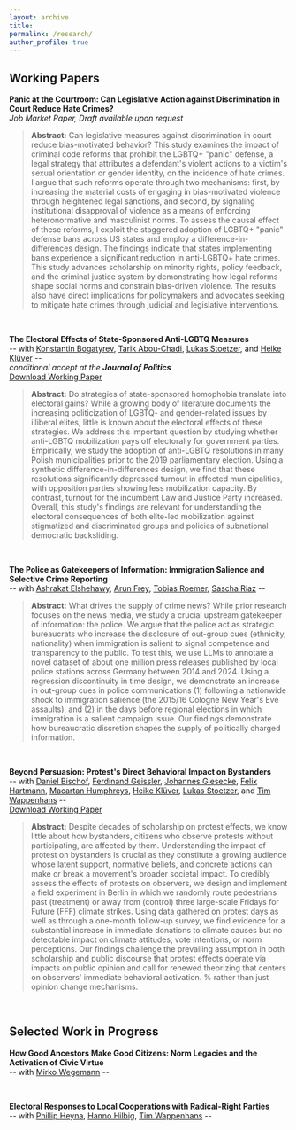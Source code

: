 ```yaml
---
layout: archive
title: 
permalink: /research/
author_profile: true
---
```



## **Working Papers**   

**Panic at the Courtroom: Can Legislative Action against Discrimination in Court Reduce Hate Crimes?**  
*Job Market Paper, Draft available upon request*  
> **Abstract:** Can legislative measures against discrimination in court reduce bias-motivated behavior? This study examines the impact of criminal code reforms that prohibit the LGBTQ+ "panic" defense, a legal strategy that attributes a defendant's violent actions to a victim's sexual orientation or gender identity, on the incidence of hate crimes. I argue that such reforms operate through two mechanisms: first, by increasing the material costs of engaging in bias-motivated violence through heightened legal sanctions, and second, by signaling institutional disapproval of violence as a means of enforcing heteronormative and masculinist norms. To assess the causal effect of these reforms, I exploit the staggered adoption of LGBTQ+ "panic" defense bans across US states and employ a difference-in-differences design. The findings indicate that states implementing bans experience a significant reduction in anti-LGBTQ+ hate crimes. This study advances scholarship on minority rights, policy feedback, and the criminal justice system by demonstrating how legal reforms shape social norms and constrain bias-driven violence. The results also have direct implications for policymakers and advocates seeking to mitigate hate crimes through judicial and legislative interventions.  
<p>&nbsp;</p>   


**The Electoral Effects of State-Sponsored Anti-LGBTQ Measures**      
-- with [Konstantin Bogatyrev](https://sites.google.com/view/konstantin-bogatyrev/), [Tarik Abou-Chadi](https://www.tarikabouchadi.net/), [Lukas Stoetzer](http://lukas-stoetzer.org/), and [Heike Klüver](http://www.heike-kluever.com/) --  
*conditional accept at the **Journal of Politics***   
[Download Working Paper](https://doi.org/10.31219/osf.io/wvnbr_v3)  
> **Abstract:**  Do strategies of state-sponsored homophobia translate into electoral gains? While a growing body of literature documents the increasing politicization of LGBTQ- and gender-related issues by illiberal elites, little is known about the electoral effects of these strategies. We address this important question by studying whether anti-LGBTQ mobilization pays off electorally for government parties. Empirically, we study the adoption of anti-LGBTQ resolutions in many Polish municipalities prior to the 2019 parliamentary election. Using a synthetic difference-in-differences design, we find that these resolutions significantly depressed turnout in affected municipalities, with opposition parties showing less mobilization capacity. By contrast, turnout for the incumbent Law and Justice Party increased. Overall, this study's findings are relevant for understanding the electoral consequences of both elite-led mobilization against stigmatized and discriminated groups and policies of subnational democratic backsliding.    
<p>&nbsp;</p>  


**The Police as Gatekeepers of Information: Immigration Salience and Selective Crime Reporting**     
-- with [Ashrakat Elshehawy](https://www.ashrakatelshehawy.com), [Arun Frey](https://arunfrey.github.io), [Tobias Roemer](https://www.nuffield.ox.ac.uk/people/profiles/tobias-roemer/), [Sascha Riaz](https://saschariaz.com) --   
> **Abstract:**  What drives the supply of crime news? While prior research focuses on the news media, we study a crucial upstream gatekeeper of information: the police. We argue that the police act as strategic bureaucrats who increase the disclosure of out-group cues (ethnicity, nationality) when immigration is salient to signal competence and transparency to the public. To test this, we use LLMs to annotate a novel dataset of about one million press releases published by local police stations across Germany between 2014 and 2024. Using a regression discontinuity in time design, we demonstrate an increase in out-group cues in police communications (1) following a nationwide shock to immigration salience (the 2015/16 Cologne New Year's Eve assaults), and (2) in the days before regional elections in which immigration is a salient campaign issue. Our findings demonstrate how bureaucratic discretion shapes the supply of politically charged information.    
<p>&nbsp;</p>  


**Beyond Persuasion: Protest's Direct Behavioral Impact on Bystanders**   
-- with [Daniel Bischof](https://www.danbischof.com), [Ferdinand Geissler](https://www.sowi.hu-berlin.de/de/lehrbereiche/empisoz/a-z/geisslerferdinand), [Johannes Giesecke](https://www.sowi.hu-berlin.de/de/lehrbereiche/empisoz/a-z/giesecke), [Felix Hartmann](http://hartmannfelix.github.io), [Macartan Humphreys](https://macartan.github.io), [Heike Klüver](http://www.heike-kluever.com/), [Lukas Stoetzer](http://lukas-stoetzer.org/), and [Tim Wappenhans](https://www.timwappenhans.com) --   
[Download Working Paper](https://osf.io/42s8e/download)   
> **Abstract:** Despite decades of scholarship on protest effects, we know little about how bystanders, citizens who observe protests without participating, are affected by them. Understanding the impact of protest on bystanders is crucial as they constitute a growing audience whose latent support, normative beliefs, and concrete actions can make or break a movement's broader societal impact. To credibly assess the effects of protests on observers, we design and implement a field experiment in Berlin in which we randomly route pedestrians past (treatment) or away from (control) three large-scale Fridays for Future (FFF) climate strikes. Using data gathered on protest days as well as through a one-month follow-up survey, we find evidence for a substantial increase in immediate donations to climate causes but no detectable impact on climate attitudes, vote intentions, or norm perceptions. Our findings challenge the prevailing assumption in both scholarship and public discourse that protest effects operate via impacts on public opinion and call for renewed theorizing that centers on observers' immediate behavioral activation. % rather than just opinion change mechanisms.   
<p>&nbsp;</p>  


## **Selected Work in Progress**  

**How Good Ancestors Make Good Citizens: Norm Legacies and the Activation of Civic Virtue**     
-- with [Mirko Wegemann](https://mirko-wegemann.github.io) --   
<p>&nbsp;</p>  

**Electoral Responses to Local Cooperations with Radical-Right Parties**      
-- with [Phillip Heyna](https://www.hertie-school.org/en/research/faculty-and-researchers/profile/person/heyna), [Hanno Hilbig](https://www.hannohilbig.com), [Tim Wappenhans](https://www.timwappenhans.com) --   


